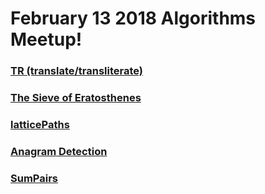 # February 13 2018 Algorithms Meetup!

### [TR (translate/transliterate)](https://github.com/WomenWhoCodeNYC/Algorithms/blob/master/challenges/tr/tr.md)
### [The Sieve of Eratosthenes](https://github.com/WomenWhoCodeNYC/Algorithms/blob/master/challenges/sieveOfEratosthenes/sieveOfEratosthenes.md)
### [latticePaths](https://github.com/WomenWhoCodeNYC/Algorithms/blob/master/challenges/latticePaths/latticePaths.md)
### [Anagram Detection](https://github.com/WomenWhoCodeNYC/Algorithms/blob/master/challenges/anagramDetection/anagramDetection.md)
### [SumPairs](https://github.com/WomenWhoCodeNYC/Algorithms/blob/master/challenges/sumPairs/sumPairs.md)

